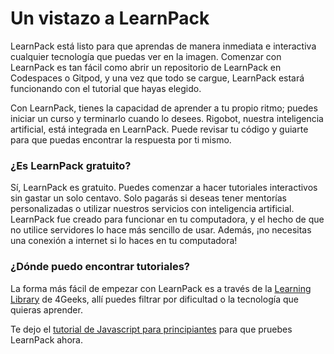 # Un vistazo a LearnPack

LearnPack está listo para que aprendas de manera inmediata e interactiva cualquier tecnología que puedas ver en la imagen. Comenzar con LearnPack es tan fácil como abrir un repositorio de LearnPack en Codespaces o Gitpod, y una vez que todo se cargue, LearnPack estará funcionando con el tutorial que hayas elegido.

Con LearnPack, tienes la capacidad de aprender a tu propio ritmo; puedes iniciar un curso y terminarlo cuando lo desees. Rigobot, nuestra inteligencia artificial, está integrada en LearnPack. Puede revisar tu código y guiarte para que puedas encontrar la respuesta por ti mismo.

### ¿Es LearnPack gratuito?
Sí, LearnPack es gratuito. Puedes comenzar a hacer tutoriales interactivos sin gastar un solo centavo. Solo pagarás si deseas tener mentorías personalizadas o utilizar nuestros servicios con inteligencia artificial. LearnPack fue creado para funcionar en tu computadora, y el hecho de que no utilice servidores lo hace más sencillo de usar. Además, ¡no necesitas una conexión a internet si lo haces en tu computadora!

### ¿Dónde puedo encontrar tutoriales?
La forma más fácil de empezar con LearnPack es a través de la [Learning Library](https://4geeks.com/interactive-exercises) de 4Geeks, allí puedes filtrar por dificultad o la tecnología que quieras aprender.

Te dejo el [tutorial de Javascript para principiantes](https://github.com/codespaces/new?hide_repo_select=true&ref=master&repo=206387575&skip_quickstart=true) para que pruebes LearnPack ahora.
